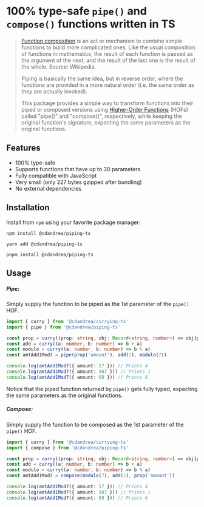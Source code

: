# 100% type-safe `pipe()` and `compose()` functions written in TS

> [Function composition](<https://en.wikipedia.org/wiki/Function_composition_(computer_science)>) is an act or mechanism to combine simple functions to build more complicated ones. Like the usual composition of functions in mathematics, the result of each function is passed as the argument of the next, and the result of the last one is the result of the whole. Source: Wikipedia.
>
> Piping is basically the same idea, but in reverse order, where the functions are provided in a more natural order (i.e. the same order as they are actually invoked).
>
> This package provides a simple way to transform functions into their piped or composed versions using [Higher-Order Functions](https://en.wikipedia.org/wiki/Higher-order_function) (HOFs) called "pipe()" and "compose()", respectively, while keeping the original function's signature, expecting the same parameters as the original functions.

## Features

- 100% type-safe
- Supports functions that have up to 30 parameters
- Fully compatible with JavaScript
- Very small (only 227 bytes gzipped after bundling)
- No external dependencies

## Installation

Install from `npm` using your favorite package manager:

```
npm install @cdandrea/piping-ts
```

```
yarn add @cdandrea/piping-ts
```

```
pnpm install @cdandrea/piping-ts
```

## Usage

##### Pipe:

Simply supply the function to be piped as the 1st parameter of the `pipe()` HOF.

```ts
import { curry } from '@cdandrea/currying-ts'
import { pipe } from '@cdandrea/piping-ts'

const prop = curry((prop: string, obj: Record<string, number>) => obj[prop])
const add = curry((a: number, b: number) => b + a)
const modulo = curry((a: number, b: number) => b % a)
const amtAdd1Mod7 = pipe(prop('amount'), add(1), modulo(7))

console.log(amtAdd1Mod7({ amount: 17 })) // Prints 4
console.log(amtAdd1Mod7({ amount: 987 })) // Prints 1
console.log(amtAdd1Mod7({ amount: 68 })) // Prints 6
```

Notice that the piped function returned by `pipe()` gets fully typed, expecting the same parameters as the original functions.

##### Compose:

Simply supply the function to be composed as the 1st parameter of the `pipe()` HOF.

```ts
import { curry } from '@cdandrea/currying-ts'
import { compose } from '@cdandrea/piping-ts'

const prop = curry((prop: string, obj: Record<string, number>) => obj[prop])
const add = curry((a: number, b: number) => b + a)
const modulo = curry((a: number, b: number) => b % a)
const amtAdd1Mod7 = compose(modulo(7), add(1), prop('amount'))

console.log(amtAdd1Mod7({ amount: 17 })) // Prints 4
console.log(amtAdd1Mod7({ amount: 987 })) // Prints 1
console.log(amtAdd1Mod7({ amount: 68 })) // Prints 6
```
